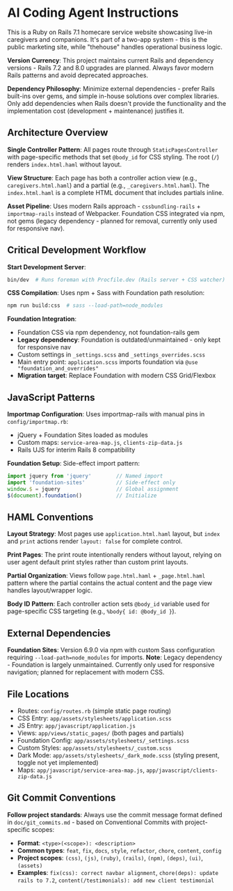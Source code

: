 # AI Coding Agent Instructions

This is a Ruby on Rails 7.1 homecare service website showcasing live-in caregivers and companions. It's part of a two-app system - this is the public marketing site, while "thehouse" handles operational business logic.

**Version Currency**: This project maintains current Rails and dependency versions - Rails 7.2 and 8.0 upgrades are planned. Always favor modern Rails patterns and avoid deprecated approaches.

**Dependency Philosophy**: Minimize external dependencies - prefer Rails built-ins over gems, and simple in-house solutions over complex libraries. Only add dependencies when Rails doesn't provide the functionality and the implementation cost (development + maintenance) justifies it.

## Architecture Overview

**Single Controller Pattern**: All pages route through `StaticPagesController` with page-specific methods that set `@body_id` for CSS styling. The root (`/`) renders `index.html.haml` without layout.

**View Structure**: Each page has both a controller action view (e.g., `caregivers.html.haml`) and a partial (e.g., `_caregivers.html.haml`). The `index.html.haml` is a complete HTML document that includes partials inline.

**Asset Pipeline**: Uses modern Rails approach - `cssbundling-rails` + `importmap-rails` instead of Webpacker. Foundation CSS integrated via npm, not gems (legacy dependency - planned for removal, currently only used for responsive nav).

## Critical Development Workflow

**Start Development Server**:
```bash
bin/dev  # Runs foreman with Procfile.dev (Rails server + CSS watcher)
```

**CSS Compilation**: Uses npm + Sass with Foundation path resolution:
```bash
npm run build:css  # sass --load-path=node_modules
```

**Foundation Integration**:
- Foundation CSS via npm dependency, not foundation-rails gem
- **Legacy dependency**: Foundation is outdated/unmaintained - only kept for responsive nav
- Custom settings in `_settings.scss` and `_settings_overrides.scss`
- Main entry point: `application.scss` imports foundation via `@use "foundation_and_overrides"`
- **Migration target**: Replace Foundation with modern CSS Grid/Flexbox

## JavaScript Patterns

**Importmap Configuration**: Uses importmap-rails with manual pins in `config/importmap.rb`:
- jQuery + Foundation Sites loaded as modules
- Custom maps: `service-area-map.js`, `clients-zip-data.js`
- Rails UJS for interim Rails 8 compatibility

**Foundation Setup**: Side-effect import pattern:
```javascript
import jquery from 'jquery'        // Named import
import 'foundation-sites'          // Side-effect only
window.$ = jquery                  // Global assignment
$(document).foundation()           // Initialize
```

## HAML Conventions

**Layout Strategy**: Most pages use `application.html.haml` layout, but `index` and `print` actions render `layout: false` for complete control.

**Print Pages**: The print route intentionally renders without layout, relying on user agent default print styles rather than custom print layouts.

**Partial Organization**: Views follow `page.html.haml` + `_page.html.haml` pattern where the partial contains the actual content and the page view handles layout/wrapper logic.

**Body ID Pattern**: Each controller action sets `@body_id` variable used for page-specific CSS targeting (e.g., `%body{ id: @body_id }`).

## External Dependencies

**Foundation Sites**: Version 6.9.0 via npm with custom Sass configuration requiring `--load-path=node_modules` for imports. **Note**: Legacy dependency - Foundation is largely unmaintained. Currently only used for responsive navigation; planned for replacement with modern CSS.

## File Locations

- Routes: `config/routes.rb` (simple static page routing)
- CSS Entry: `app/assets/stylesheets/application.scss`
- JS Entry: `app/javascript/application.js`
- Views: `app/views/static_pages/` (both pages and partials)
- Foundation Config: `app/assets/stylesheets/_settings.scss`
- Custom Styles: `app/assets/stylesheets/_custom.scss`
- Dark Mode: `app/assets/stylesheets/_dark_mode.scss` (styling present, toggle not yet implemented)
- Maps: `app/javascript/service-area-map.js`, `app/javascript/clients-zip-data.js`

## Git Commit Conventions

**Follow project standards**: Always use the commit message format defined in `doc/git_commits.md` - based on Conventional Commits with project-specific scopes:

- **Format**: `<type>(<scope>): <description>`
- **Common types**: `feat`, `fix`, `docs`, `style`, `refactor`, `chore`, `content`, `config`
- **Project scopes**: `(css)`, `(js)`, `(ruby)`, `(rails)`, `(npm)`, `(deps)`, `(ui)`, `(assets)`
- **Examples**: `fix(css): correct navbar alignment`, `chore(deps): update rails to 7.2`, `content(/testimonials): add new client testimonial`
